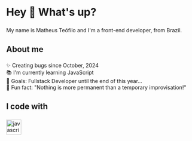 <h1 align="left">Hey 👋 What's up?</h1>

###

<p align="left">My name is Matheus Teófilo and I'm a front-end developer, from Brazil.</p>

###

<h2 align="left">About me</h2>

###

<p align="left">✨ Creating bugs since October, 2024<br>📚 I'm currently learning JavaScript<br>🎯 Goals: Fullstack Developer until the end of this year...<br>🎲 Fun fact: "Nothing is more permanent than a temporary improvisation!"</p>

###

<h2 align="left">I code with</h2>

###

<div align="left">
  <img src="https://cdn.jsdelivr.net/gh/devicons/devicon/icons/javascript/javascript-original.svg" height="40" alt="javascript logo"  />
  <img width="12" />
  
</div>

###

<!---
devteoo/devteoo is a ✨ special ✨ repository because its `README.md` (this file) appears on your GitHub profile.
You can click the Preview link to take a look at your changes.
--->
